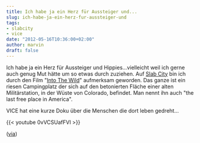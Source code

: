 ```yaml
---
title: Ich habe ja ein Herz für Aussteiger und...
slug: ich-habe-ja-ein-herz-fur-aussteiger-und
tags:
- slabcity
- vice
date: "2012-05-16T10:36:00+02:00"
author: marvin
draft: false
---
```

Ich habe ja ein Herz für Aussteiger und Hippies...vielleicht weil ich
gerne auch genug Mut hätte um so etwas durch zuziehen. Auf [Slab
City](http://de.wikipedia.org/wiki/Slab_City) bin ich durch den Film
"[Into The Wild](http://de.wikipedia.org/wiki/Into_the_Wild)" aufmerksam
geworden. Das ganze ist ein riesen Campingplatz der sich auf den
betonierten Fläche einer alten Militärstation, in der Wüste von
Colorado, befindet. Man nennt ihn auch "the last free place in America".

VICE hat eine kurze Doku über die Menschen die dort leben gedreht...

{{< youtube 0vVCSUafFVI   >}}

([via](http://www.crackajack.de/2012/05/15/living-without-laws-slab-city-usa/))